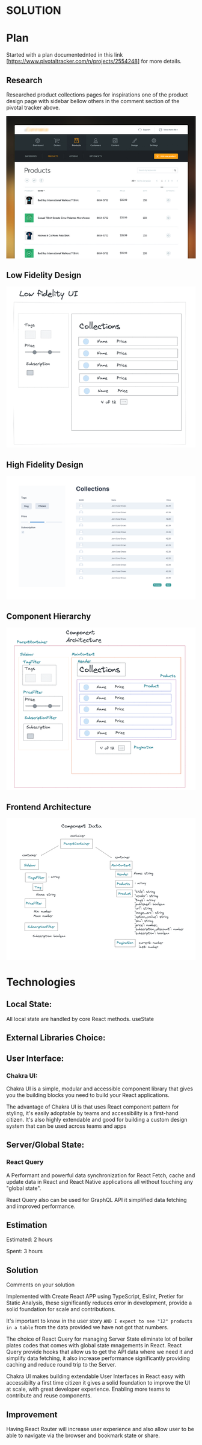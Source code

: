 SOLUTION
========

# Plan

Started with a plan documentednted in this link [https://www.pivotaltracker.com/n/projects/2554248] for more details.

## Research
Researched product collections pages for inspirations one of the product design page with sidebar bellow others in the comment section of the pivotal tracker above.

<p>
  <img src="/plans/Research/5e2dfd869786ceae6157a6f086f4c605.png"/>
 </p>
 
 ## Low Fidelity Design
 
 <p>
  <img src="/plans/Design/screenshot-excalidraw.com-2022.02.15-15_39_20.png"/>
 </p>
 
  ## High Fidelity Design
 
 <p>
  <img src="/plans/Design/MacBook Pro 14_ - 1.png"/>
 </p>
 
  ## Component Hierarchy
 
 <p>
  <img src="/plans/Design/screenshot-excalidraw.com-2022.02.15-15_38_57.png"/>
 </p>
 
 ## Frontend Architecture
 
 <p>
  <img src="/plans/Design/screenshot-excalidraw.com-2022.02.15-15_38_03.png"/>
 </p>
 
 # Technologies
 
 ## Local State:
 All local state are handled by core React methods. useState

 ## External Libraries Choice:

 ## User Interface:
 ### Chakra UI:
 Chakra UI is a simple, modular and accessible component library that gives you the building blocks you need to build your React applications.

 The advantage of Chakra UI is that uses React component pattern for styling, it's easily adoptable by teams and accessibility is a first-hand citizen. It's also   highly extendable and good for building a custom design system that can be used across teams and apps

## Server/Global State:
### React Query
A Performant and powerful data synchronization for React Fetch, cache and update data in React and React Native applications all without touching any "global state".

React Query also can be used for GraphQL API it simplified data fetching and improved performance.

Estimation
----------
Estimated: 2 hours

Spent: 3 hours


Solution
--------
Comments on your solution

Implemented with Create React APP using TypeScript, Eslint, Pretier for Static Analysis, these significantly reduces error in development, provide a solid foundation for scale and contributions.

It's important to know in the user story  `AND I expect to see "12" products in a table` from the data provided we have not got that numbers.

The choice of React Query for managing Server State eliminate lot of boiler plates codes that comes with global state mnagements in React. React Query provide hooks that allow us to get the API data where we need it and simplify data fetching, it also increase performance significantly providing caching and reduce round trip to the Server.

Chakra UI makes building extendable User Interfaces in React easy with accessibilty a first time citizen it gives a solid foundation to improve the UI at scale, with great developer experience. Enabling more teams to contribute and reuse components.

## Improvement
Having React Router will increase user experience and also allow user to be able to navigate via the browser and bookmark state or share.
